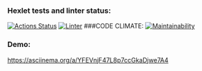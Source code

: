 ### Hexlet tests and linter status:
[![Actions Status](https://github.com/akocur/python-project-lvl2/workflows/hexlet-check/badge.svg)](https://github.com/akocur/python-project-lvl2/actions) [![Linter](https://github.com/akocur/python-project-lvl2/actions/workflows/linter.yml/badge.svg?branch=main)](https://github.com/akocur/python-project-lvl2/actions/workflows/linter.yml)
###CODE CLIMATE:
[![Maintainability](https://api.codeclimate.com/v1/badges/f18410dbffcbbdb6159d/maintainability)](https://codeclimate.com/github/akocur/python-project-lvl2/maintainability)
### Demo:
https://asciinema.org/a/YFEVnjF47L8p7ccGkaDjwe7A4

